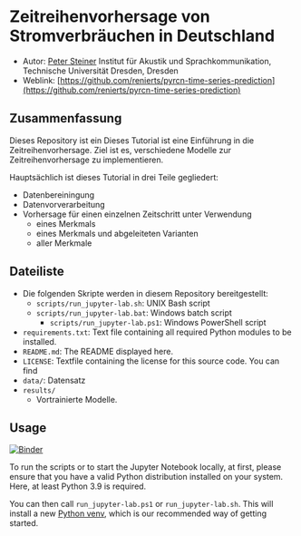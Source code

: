 # Zeitreihenvorhersage von Stromverbräuchen in Deutschland
- Autor: [Peter Steiner](mailto:peter.steiner@tu-dresden.de)
Institut für Akustik und Sprachkommunikation, Technische Universität Dresden, 
Dresden
- Weblink:
[https://github.com/renierts/pyrcn-time-series-prediction](https://github.com/renierts/pyrcn-time-series-prediction)

## Zusammenfassung
Dieses Repository ist ein Dieses Tutorial ist eine Einführung in die Zeitreihenvorhersage. Ziel ist es, verschiedene Modelle zur Zeitreihenvorhersage zu implementieren.

Hauptsächlich ist dieses Tutorial in drei Teile gegliedert:

- Datenbereiningung
- Datenvorverarbeitung
- Vorhersage für einen einzelnen Zeitschritt unter Verwendung
  - eines Merkmals
  - eines Merkmals und abgeleiteten Varianten
  - aller Merkmale

## Dateiliste
- Die folgenden Skripte werden in diesem Repository bereitgestellt:
    - `scripts/run_jupyter-lab.sh`: UNIX Bash script
  - `scripts/run_jupyter-lab.bat`: Windows batch script
    - `scripts/run_jupyter-lab.ps1`: Windows PowerShell script
- `requirements.txt`: Text file containing all required Python modules to be installed. 
- `README.md`: The README displayed here.
- `LICENSE`: Textfile containing the license for this source code. You can find 
- `data/`: Datensatz
- `results/`
    - Vortrainierte Modelle.

## Usage
[![Binder](https://mybinder.org/badge_logo.svg)](https://mybinder.org/v2/gh/renierts/pyrcn-time-series-prediction/HEAD)

To run the scripts or to start the Jupyter Notebook locally, at first, please ensure 
that you have a valid Python distribution installed on your system. Here, at least 
Python 3.9 is required.

You can then call `run_jupyter-lab.ps1` or `run_jupyter-lab.sh`. This will install a new 
[Python venv](https://docs.python.org/3/library/venv.html), which is our recommended way 
of getting started.
